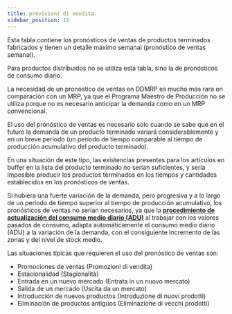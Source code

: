```yaml
---
title: previsioni di vendita
sidebar_position: 11
---
```


Esta tabla contiene los pronósticos de ventas de productos terminados fabricados y tienen un detalle máximo semanal (pronóstico de ventas semanal).

Para productos distribuidos no se utiliza esta tabla, sino la de pronósticos de consumo diario.

La necesidad de un pronóstico de ventas en DDMRP es mucho más rara en comparación con un MRP, ya que el Programa Maestro de Producción no se utiliza porque no es necesario anticipar la demanda como en un MRP convencional.

El uso del pronóstico de ventas es necesario solo cuando se sabe que en el futuro la demanda de un producto terminado variará considerablemente y en un breve período (un período de tiempo comparable al tiempo de producción acumulativo del producto terminado).

En una situación de este tipo, las existencias presentes para los artículos en buffer en la lista del producto terminado no serían suficientes, y sería imposible producir los productos terminados en los tiempos y cantidades establecidos en los pronósticos de ventas.

Si hubiera una fuerte variación de la demanda, pero progresiva y a lo largo de un período de tiempo superior al tiempo de producción acumulativo, los pronósticos de ventas no serían necesarios, ya que la [**procedimiento de actualización del consumo medio diario (ADU)**](/docs/ddmrp/procedures/adu-update) al trabajar con los valores pasados de consumo, adapta automáticamente el consumo medio diario (ADU) a la variación de la demanda, con el consiguiente incremento de las zonas y del nivel de stock medio.

Las situaciones típicas que requieren el uso del pronóstico de ventas son:

-   Promociones de ventas (Promozioni di vendita)  
-   Estacionalidad (Stagionalità)  
-   Entrada en un nuevo mercado (Entrata in un nuovo mercato)  
-   Salida de un mercado (Uscita da un mercato)  
-   Introducción de nuevos productos (Introduzione di nuovi prodotti)  
-   Eliminación de productos antiguos (Eliminazione di vecchi prodotti)
